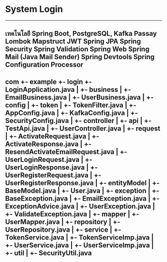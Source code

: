 # System Login
---
เทคโนโลยี
Spring Boot, PostgreSQL, 
Kafka
Passay
Lombok
Mapstruct
JWT
Spring JPA
Spring Security
Spring Validation
Spring Web
Spring Mail (Java Mail Sender)
Spring Devtools
Spring Configuration Processor
---
com
  +- example
    +- login
      +- LoginApplication.java
      |
      +- business
      |  +- EmailBusiness.java
      |  +- UserBusiness.java
      |
      +- config
      |  +- token
      |    +- TokenFilter.java
      |  +- AppConfig.java
      |  +- KafkaConfig.java
      |  +- SecurityConfig.java
      |
      +- controller
      |  +- api
      |    +- TestApi.java
      |    +- UserController.java
      |  +- request
      |    +- ActivateRequest.java
      |    +- ActivateResponse.java
      |    +- ResendActivateEmailRequest.java
      |    +- UserLoginRequest.java
      |    +- UserLoginResponse.java
      |    +- UserRegisterRequest.java
      |    +- UserRegisterResponse.java
      |
      +- entityModel
      |  +- BaseModel.java
      |  +- User.java
      |
      +- exception
      |  +- BaseException.java
      |  +- EmailException.java
      |  +- ExceptionAdvice.java
      |  +- UserException.java
      |  +- ValidateException.java
      |
      +- mapper
      |  +- UserMapper.java
      |
      +- repository
      |  +- UserRepository.java
      |
      +- service
      |  +- TokenService.java
      |  +- TokenServiceImp.java
      |  +- UserService.java
      |  +- UserServiceImp.java
      |
      +- util
      |  +- SecurityUtil.java
---

